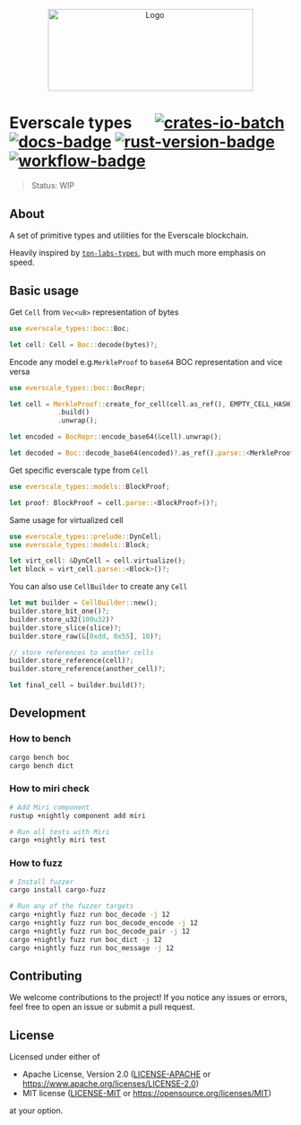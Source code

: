 <p align="center">
  <a href="https://github.com/venom-blockchain/developer-program">
    <img src="https://raw.githubusercontent.com/venom-blockchain/developer-program/main/vf-dev-program.png" alt="Logo" width="366.8" height="146.4">
  </a>
</p>

# Everscale types &emsp; [![crates-io-batch]][crates-io-link] [![docs-badge]][docs-url] [![rust-version-badge]][rust-version-link] [![workflow-badge]][workflow-link]

[crates-io-batch]: https://img.shields.io/crates/v/everscale-types.svg

[crates-io-link]: https://crates.io/crates/everscale-types

[docs-badge]: https://docs.rs/everscale-types/badge.svg

[docs-url]: https://docs.rs/everscale-types

[rust-version-badge]: https://img.shields.io/badge/rustc-1.65+-lightgray.svg

[rust-version-link]: https://blog.rust-lang.org/2022/11/03/Rust-1.65.0.html

[workflow-badge]: https://img.shields.io/github/actions/workflow/status/broxus/everscale-types/master.yml?branch=master

[workflow-link]: https://github.com/broxus/everscale-types/actions?query=workflow%3Amaster

> Status: WIP

## About

A set of primitive types and utilities for the Everscale blockchain.

Heavily inspired by [`ton-labs-types`](https://github.com/tonlabs/ton-labs-types),
but with much more emphasis on speed.

## Basic usage

Get `Cell` from `Vec<u8>` representation of bytes
```rust
use everscale_types::boc::Boc;

let cell: Cell = Boc::decode(bytes)?;
```

Encode any model e.g.`MerkleProof` to `base64` BOC representation and vice versa
```rust
use everscale_types::boc::BocRepr;

let cell = MerkleProof::create_for_cell(cell.as_ref(), EMPTY_CELL_HASH)
            .build()
            .unwrap();

let encoded = BocRepr::encode_base64(&cell).unwrap();

let decoded = Boc::decode_base64(encoded)?.as_ref().parse::<MerkleProof>()?:
```

Get specific everscale type from `Cell`
```rust
use everscale_types::models::BlockProof;

let proof: BlockProof = cell.parse::<BlockProof>()?;
```
Same usage for virtualized cell
```rust
use everscale_types::prelude::DynCell;
use everscale_types::models::Block;

let virt_cell: &DynCell = cell.virtualize();
let block = virt_cell.parse::<Block>()?;
```

You can also use `CellBuilder` to create any `Cell`
```rust
let mut builder = CellBuilder::new();
builder.store_bit_one()?;
builder.store_u32(100u32)?
builder.store_slice(slice)?;
builder.store_raw(&[0xdd, 0x55], 10)?;

// store references to another cells
builder.store_reference(cell)?;
builder.store_reference(another_cell)?;

let final_cell = builder.build()?;
```

## Development

### How to bench

```bash
cargo bench boc
cargo bench dict
```

### How to miri check

```bash
# Add Miri component
rustup +nightly component add miri

# Run all tests with Miri
cargo +nightly miri test
```

### How to fuzz

```bash
# Install fuzzer
cargo install cargo-fuzz

# Run any of the fuzzer targets
cargo +nightly fuzz run boc_decode -j 12
cargo +nightly fuzz run boc_decode_encode -j 12
cargo +nightly fuzz run boc_decode_pair -j 12
cargo +nightly fuzz run boc_dict -j 12
cargo +nightly fuzz run boc_message -j 12
```

## Contributing

We welcome contributions to the project! If you notice any issues or errors, feel free to open an issue or submit a pull request.

## License

Licensed under either of

* Apache License, Version 2.0 ([LICENSE-APACHE](LICENSE-APACHE) or <https://www.apache.org/licenses/LICENSE-2.0>)
* MIT license ([LICENSE-MIT](LICENSE-MIT) or <https://opensource.org/licenses/MIT>)

at your option.
